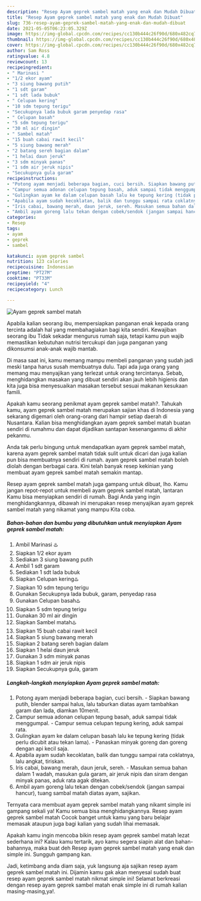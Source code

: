 ```yaml
---
description: "Resep Ayam geprek sambel matah yang enak dan Mudah Dibuat"
title: "Resep Ayam geprek sambel matah yang enak dan Mudah Dibuat"
slug: 736-resep-ayam-geprek-sambel-matah-yang-enak-dan-mudah-dibuat
date: 2021-05-05T06:23:05.329Z
image: https://img-global.cpcdn.com/recipes/cc130b444c26f90d/680x482cq70/ayam-geprek-sambel-matah-foto-resep-utama.jpg
thumbnail: https://img-global.cpcdn.com/recipes/cc130b444c26f90d/680x482cq70/ayam-geprek-sambel-matah-foto-resep-utama.jpg
cover: https://img-global.cpcdn.com/recipes/cc130b444c26f90d/680x482cq70/ayam-geprek-sambel-matah-foto-resep-utama.jpg
author: Sam Ross
ratingvalue: 4.8
reviewcount: 13
recipeingredient:
- " Marinasi "
- "1/2 ekor ayam"
- "3 siung bawang putih"
- "1 sdt garam"
- "1 sdt lada bubuk"
- " Celupan kering"
- "10 sdm tepung terigu"
- "Secukupnya lada bubuk garam penyedap rasa"
- " Celupan basah"
- "5 sdm tepung terigu"
- "30 ml air dingin"
- " Sambel matah"
- "15 buah cabai rawit kecil"
- "5 siung bawang merah"
- "2 batang sereh bagian dalam"
- "1 helai daun jeruk"
- "3 sdm minyak panas"
- "1 sdm air jeruk nipis"
- "Secukupnya gula garam"
recipeinstructions:
- "Potong ayam menjadi beberapa bagian, cuci bersih. Siapkan bawang putih, blender sampai halus, lalu taburkan diatas ayam tambahkan garam dan lada, diamkan 10menit."
- "Campur semua adonan celupan tepung basah, aduk sampai tidak menggumpal. Campur semua celupan tepung kering, aduk sampai rata."
- "Gulingkan ayam ke dalam celupan basah lalu ke tepung kering (tidak perlu dicubit atau tekan lama). Panaskan minyak goreng dan goreng dengan api kecil saja."
- "Apabila ayam sudah kecoklatan, balik dan tunggu sampai rata coklatnya, lalu angkat, tiriskan."
- "Iris cabai, bawang merah, daun jeruk, sereh. Masukan semua bahan dalam 1 wadah, masukan gula garam, air jeruk nipis dan siram dengan minyak panas, aduk rata agak ditekan."
- "Ambil ayam goreng lalu tekan dengan cobek/sendok (jangan sampai hancur), tuang sambal matah diatas ayam, sajikan."
categories:
- Resep
tags:
- ayam
- geprek
- sambel

katakunci: ayam geprek sambel 
nutrition: 123 calories
recipecuisine: Indonesian
preptime: "PT27M"
cooktime: "PT33M"
recipeyield: "4"
recipecategory: Lunch

---
```



![Ayam geprek sambel matah](https://img-global.cpcdn.com/recipes/cc130b444c26f90d/680x482cq70/ayam-geprek-sambel-matah-foto-resep-utama.jpg)

Apabila kalian seorang ibu, mempersiapkan panganan enak kepada orang tercinta adalah hal yang membahagiakan bagi kita sendiri. Kewajiban seorang ibu Tidak sekadar mengurus rumah saja, tetapi kamu pun wajib memastikan kebutuhan nutrisi tercukupi dan juga panganan yang dikonsumsi anak-anak wajib mantab.

Di masa  saat ini, kamu memang mampu membeli panganan yang sudah jadi meski tanpa harus susah membuatnya dulu. Tapi ada juga orang yang memang mau menyajikan yang terlezat untuk orang tercintanya. Sebab, menghidangkan masakan yang dibuat sendiri akan jauh lebih higienis dan kita juga bisa menyesuaikan masakan tersebut sesuai makanan kesukaan famili. 



Apakah kamu seorang penikmat ayam geprek sambel matah?. Tahukah kamu, ayam geprek sambel matah merupakan sajian khas di Indonesia yang sekarang digemari oleh orang-orang dari hampir setiap daerah di Nusantara. Kalian bisa menghidangkan ayam geprek sambel matah buatan sendiri di rumahmu dan dapat dijadikan santapan kesenanganmu di akhir pekanmu.

Anda tak perlu bingung untuk mendapatkan ayam geprek sambel matah, karena ayam geprek sambel matah tidak sulit untuk dicari dan juga kalian pun bisa membuatnya sendiri di rumah. ayam geprek sambel matah boleh diolah dengan berbagai cara. Kini telah banyak resep kekinian yang membuat ayam geprek sambel matah semakin mantap.

Resep ayam geprek sambel matah juga gampang untuk dibuat, lho. Kamu jangan repot-repot untuk membeli ayam geprek sambel matah, lantaran Kamu bisa menyiapkan sendiri di rumah. Bagi Anda yang ingin menghidangkannya, dibawah ini merupakan resep menyajikan ayam geprek sambel matah yang nikamat yang mampu Kita coba.

<!--inarticleads1-->

##### Bahan-bahan dan bumbu yang dibutuhkan untuk menyiapkan Ayam geprek sambel matah:

1. Ambil  Marinasi ♨️
1. Siapkan 1/2 ekor ayam
1. Sediakan 3 siung bawang putih
1. Ambil 1 sdt garam
1. Sediakan 1 sdt lada bubuk
1. Siapkan  Celupan kering♨️
1. Siapkan 10 sdm tepung terigu
1. Gunakan Secukupnya lada bubuk, garam, penyedap rasa
1. Gunakan  Celupan basah♨️
1. Siapkan 5 sdm tepung terigu
1. Gunakan 30 ml air dingin
1. Siapkan  Sambel matah♨️
1. Siapkan 15 buah cabai rawit kecil
1. Siapkan 5 siung bawang merah
1. Siapkan 2 batang sereh bagian dalam
1. Siapkan 1 helai daun jeruk
1. Gunakan 3 sdm minyak panas
1. Siapkan 1 sdm air jeruk nipis
1. Siapkan Secukupnya gula, garam




<!--inarticleads2-->

##### Langkah-langkah menyiapkan Ayam geprek sambel matah:

1. Potong ayam menjadi beberapa bagian, cuci bersih. - Siapkan bawang putih, blender sampai halus, lalu taburkan diatas ayam tambahkan garam dan lada, diamkan 10menit.
1. Campur semua adonan celupan tepung basah, aduk sampai tidak menggumpal. - Campur semua celupan tepung kering, aduk sampai rata.
1. Gulingkan ayam ke dalam celupan basah lalu ke tepung kering (tidak perlu dicubit atau tekan lama). - Panaskan minyak goreng dan goreng dengan api kecil saja.
1. Apabila ayam sudah kecoklatan, balik dan tunggu sampai rata coklatnya, lalu angkat, tiriskan.
1. Iris cabai, bawang merah, daun jeruk, sereh. - Masukan semua bahan dalam 1 wadah, masukan gula garam, air jeruk nipis dan siram dengan minyak panas, aduk rata agak ditekan.
1. Ambil ayam goreng lalu tekan dengan cobek/sendok (jangan sampai hancur), tuang sambal matah diatas ayam, sajikan.




Ternyata cara membuat ayam geprek sambel matah yang nikamt simple ini gampang sekali ya! Kamu semua bisa menghidangkannya. Resep ayam geprek sambel matah Cocok banget untuk kamu yang baru belajar memasak ataupun juga bagi kalian yang sudah lihai memasak.

Apakah kamu ingin mencoba bikin resep ayam geprek sambel matah lezat sederhana ini? Kalau kamu tertarik, ayo kamu segera siapin alat dan bahan-bahannya, maka buat deh Resep ayam geprek sambel matah yang enak dan simple ini. Sungguh gampang kan. 

Jadi, ketimbang anda diam saja, yuk langsung aja sajikan resep ayam geprek sambel matah ini. Dijamin kamu gak akan menyesal sudah buat resep ayam geprek sambel matah nikmat simple ini! Selamat berkreasi dengan resep ayam geprek sambel matah enak simple ini di rumah kalian masing-masing,ya!.

